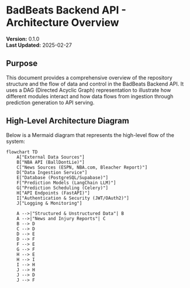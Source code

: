 # BadBeats Backend API - Architecture Overview

**Version:** 0.1.0  
**Last Updated:** 2025-02-27

## Purpose

This document provides a comprehensive overview of the repository structure and the flow of data and control in the BadBeats Backend API. It uses a DAG (Directed Acyclic Graph) representation to illustrate how different modules interact and how data flows from ingestion through prediction generation to API serving.

## High-Level Architecture Diagram

Below is a Mermaid diagram that represents the high-level flow of the system:

```mermaid
flowchart TD
    A["External Data Sources"]
    B["NBA API (BallDontLie)"]
    C["News Sources (ESPN, NBA.com, Bleacher Report)"]
    D["Data Ingestion Service"]
    E["Database (PostgreSQL/Supabase)"]
    F["Prediction Models (LangChain LLM)"]
    G["Prediction Scheduling (Celery)"]
    H["API Endpoints (FastAPI)"]
    I["Authentication & Security (JWT/OAuth2)"]
    J["Logging & Monitoring"]
    
    A -->|"Structured & Unstructured Data"| B
    A -->|"News and Injury Reports"| C
    B --> D
    C --> D
    D --> E
    D --> F
    F --> E
    G --> F
    H --> E
    H --> I
    I --> H
    J --> H
    J --> D
    J --> F